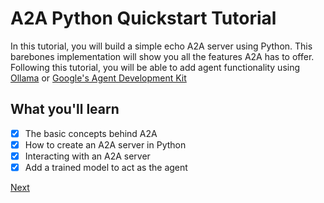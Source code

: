 # A2A Python Quickstart Tutorial

In this tutorial, you will build a simple echo A2A server using Python. This barebones implementation will show you all the features A2A has to offer. Following this tutorial, you will be able to add agent functionality using [Ollama](./9-ollama-agent.md) or [Google's Agent Development Kit](https://github.com/google/A2A/tree/main/samples/python/agents/google_adk)

## What you'll learn <!-- {docsify-ignore} -->

- [x] The basic concepts behind A2A
- [x] How to create an A2A server in Python
- [x] Interacting with an A2A server
- [x] Add a trained model to act as the agent

[Next](./2-setup.md)